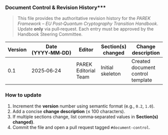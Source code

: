 ### Document Control & Revision History***


> This file provides the authoritative revision history for the *PAREK Framework – EU Post‑Quantum Cryptography Transition Handbook*.  Update **only** via pull‑request.  Each entry must be approved by the Handbook Steering Committee.

| Version | Date (YYYY‑MM‑DD) | Editor                | Section(s) changed            | Change description                  |
| ------- | ---------------- | --------------------- | ----------------------------- | ----------------------------------- |
| 0.1     | 2025‑06‑24       | PAREK Editorial Team  | Initial skeleton              | Created document control template   |


### How to update
1. Increment the **version** number using semantic format (e.g., `0.2`, `1.0`).  
2. Add a concise **change description** (≤ 100 characters).  
3. If multiple sections change, list comma‑separated values in **Section(s) changed)**.  
4. Commit the file and open a pull request tagged `#document‑control`.



